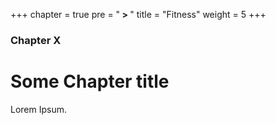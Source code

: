 +++
chapter = true
pre = "<b> > </b>"
title = "Fitness"
weight = 5
+++

### Chapter X

# Some Chapter title

Lorem Ipsum.